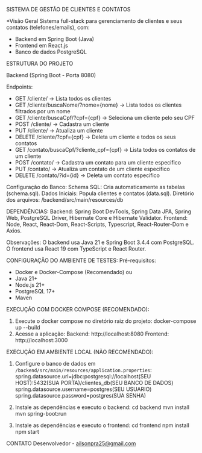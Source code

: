 SISTEMA DE GESTÃO DE CLIENTES E CONTATOS

*Visão Geral
Sistema full-stack para gerenciamento de clientes e seus contatos (telefones/emails), com:
- Backend em Spring Boot (Java)
- Frontend em React.js
- Banco de dados PostgreSQL

ESTRUTURA DO PROJETO

Backend (Spring Boot - Porta 8080)

Endpoints:
- GET /cliente/ → Lista todos os clientes
- GET /cliente/buscaNome/?nome={nome} → Lista todos os clientes filtrados por um nome
- GET /cliente/buscaCpf/?cpf={cpf} → Seleciona um cliente pelo seu CPF
- POST /cliente/ → Cadastra um cliente
- PUT /cliente/ → Atualiza um cliente
- DELETE /cliente/?cpf={cpf} → Deleta um cliente e todos os seus contatos
- GET /contato/buscaCpf/?cliente_cpf={cpf} → Lista todos os contatos de um cliente
- POST /contato/ → Cadastra um contato para um cliente especifico
- PUT /contato/ → Atualiza um contato de um cliente especifico
- DELETE /contato/?id={id} → Deleta um contato especifico

Configuração do Banco:
Schema SQL: Cria automaticamente as tabelas (schema.sql).
Dados Iniciais: Popula clientes e contatos (data.sql).
Diretório dos arquivos: /backend/src/main/resources/db

DEPENDÊNCIAS:
Backend: Spring Boot DevTools, Spring Data JPA, Spring Web, PostgreSQL Driver, Hibernate Core e Hibernate Validator.
Frontend: Node, React, React-Dom, React-Scripts, Typescript, React-Router-Dom e Axios.

Observações:
O backend usa Java 21 e Spring Boot 3.4.4 com PostgreSQL.
O frontend usa React 19 com TypeScript e React Router.

CONFIGURAÇÃO DO AMBIENTE DE TESTES:
Pré-requisitos:
- Docker e Docker-Compose (Recomendado)
ou
- Java 21+
- Node.js 21+
- PostgreSQL 17+
- Maven

EXECUÇÃO COM DOCKER COMPOSE (RECOMENDADO):
1. Execute o docker compose no diretório raiz do projeto:
   docker-compose up --build
3. Acesse a aplicação:
   Backend: http://localhost:8080
   Frontend: http://localhost:3000

EXECUÇÃO EM AMBIENTE LOCAL (NÃO RECOMENDADO):
1. Configure o banco de dados em `/backend/src/main/resources/application.properties`:
   spring.datasource.url=jdbc:postgresql://localhost(SEU HOST):5432(SUA PORTA)/clientes_db(SEU BANCO DE DADOS)
   spring.datasource.username=postgres(SEU USUARIO)
   spring.datasource.password=postgres(SUA SENHA)

2. Instale as dependências e executo o backend:
   cd backend
   mvn install
   mvn spring-boot:run

3. Instale as dependências e executo o frontend:
   cd frontend
   npm install
   npm start

CONTATO
Desenvolvedor - ailsonpra25@gmail.com




